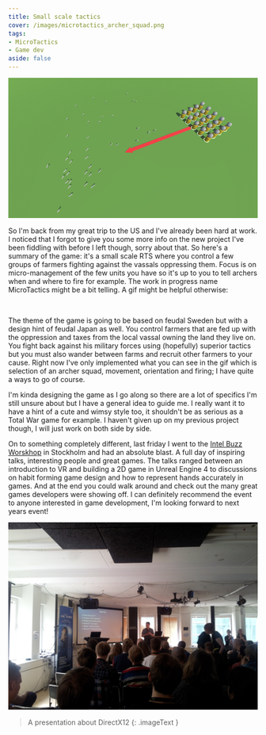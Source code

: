 ```yaml
---
title: Small scale tactics
cover: /images/microtactics_archer_squad.png
tags:
- MicroTactics
- Game dev
aside: false
---
```


[![image](/images/microtactics_archer_squad.png)](/images/microtactics_archer_squad.png)

So I'm back from my great trip to the US and I've already been hard at work. I noticed that I forgot to give you some more info on the new project I've been fiddling with before I left though, sorry about that. So here's a summary of the game: it's a small scale RTS where you control a few groups of farmers fighting against the vassals oppressing them. Focus is on micro-management of the few units you have so it's up to you to tell archers when and where to fire for example. The work in progress name MicroTactics might be a bit telling. A gif might be helpful otherwise:

<p class="gfycontainer"><img class="gfyitem" data-id="SkeletalImmenseHornshark" /></p>

The theme of the game is going to be based on feudal Sweden but with a design hint of feudal Japan as well. You control farmers that are fed up with the oppression and taxes from the local vassal owning the land they live on. You fight back against his military forces using (hopefully) superior tactics but you must also wander between farms and recruit other farmers to your cause. Right now I've only implemented what you can see in the gif which is selection of an archer squad, movement, orientation and firing; I have quite a ways to go of course.

I'm kinda designing the game as I go along so there are a lot of specifics I'm still unsure about but I have a general idea to guide me. I really want it to have a hint of a cute and wimsy style too, it shouldn't be as serious as a Total War game for example. I haven't given up on my previous project though, I will just work on both side by side.

On to something completely different, last friday I went to the [Intel Buzz Worskhop](http://intelbuzz.bemyapp.com/stockholm/) in Stockholm and had an absolute blast. A full day of inspiring talks, interesting people and great games. The talks ranged between an introduction to VR and building a 2D game in Unreal Engine 4 to discussions on habit forming game design and how to represent hands accurately in games. And at the end you could walk around and check out the many great games developers were showing off. I can definitely recommend the event to anyone interested in game development, I'm looking forward to next years event!

[![image](/images/intel_buzz_workshop_2015.jpg)](/images/intel_buzz_workshop_2015.jpg)

> A presentation about DirectX12
{: .imageText }